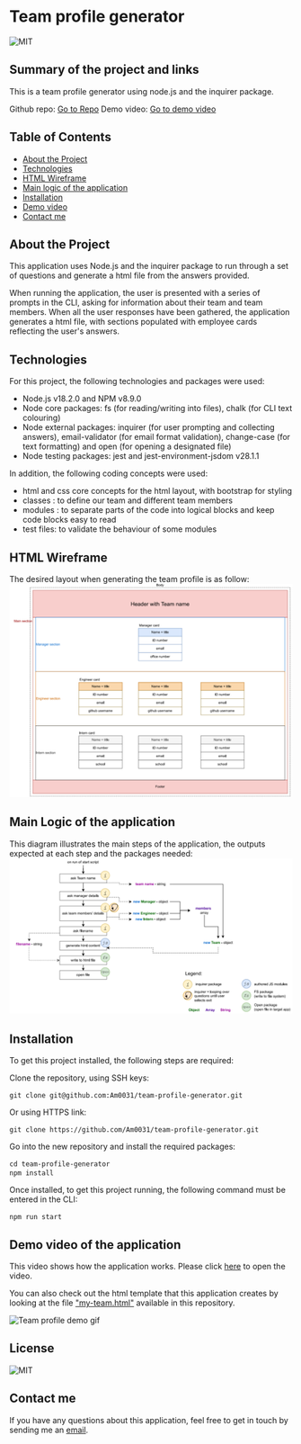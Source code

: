 # Team profile generator

![MIT](https://img.shields.io/badge/License-MIT-blue)

## Summary of the project and links

This is a team profile generator using node.js and the inquirer package.

Github repo: [Go to Repo](https://github.com/Am0031/team-profile-generator/tree/dev)
Demo video: [Go to demo video]()

## Table of Contents

- [About the Project](#about-the-project)
- [Technologies](#technologies)
- [HTML Wireframe](#html-wireframe)
- [Main logic of the application](#main-logic-of-the-application)
- [Installation](#installation)
- [Demo video](#demo-video-of-the-application)
- [Contact me](#contact-me)

## About the Project

This application uses Node.js and the inquirer package to run through a set of questions and generate a html file from the answers provided.

When running the application, the user is presented with a series of prompts in the CLI, asking for information about their team and team members. When all the user responses have been gathered, the application generates a html file, with sections populated with employee cards reflecting the user's answers.

## Technologies

For this project, the following technologies and packages were used:

- Node.js v18.2.0 and NPM v8.9.0
- Node core packages: fs (for reading/writing into files), chalk (for CLI text colouring)
- Node external packages: inquirer (for user prompting and collecting answers), email-validator (for email format validation), change-case (for text formatting) and open (for opening a designated file)
- Node testing packages: jest and jest-environment-jsdom v28.1.1

In addition, the following coding concepts were used:

- html and css core concepts for the html layout, with bootstrap for styling
- classes : to define our team and different team members
- modules : to separate parts of the code into logical blocks and keep code blocks easy to read
- test files: to validate the behaviour of some modules

## HTML Wireframe

The desired layout when generating the team profile is as follow:
![HTML wireframe](./other/screenshots/wireframe.png)

## Main Logic of the application

This diagram illustrates the main steps of the application, the outputs expected at each step and the packages needed:
![Main logic diagram](./other/screenshots/main-logic.png)

## Installation

To get this project installed, the following steps are required:

Clone the repository, using SSH keys:

```
git clone git@github.com:Am0031/team-profile-generator.git
```

Or using HTTPS link:

```
git clone https://github.com/Am0031/team-profile-generator.git
```

Go into the new repository and install the required packages:

```
cd team-profile-generator
npm install
```

Once installed, to get this project running, the following command must be entered in the CLI:

```
npm run start
```

## Demo video of the application

This video shows how the application works.
Please click [here]() to open the video.

You can also check out the html template that this application creates by looking at the file ["my-team.html"](./dist/junggle.html) available in this repository.

![Team profile demo gif](readme-generator-demo.gif)

## License

![MIT](https://img.shields.io/badge/License-MIT-blue)

## Contact me

If you have any questions about this application, feel free to get in touch by sending me an [email](mailto:amelie.pira@gmail.com).
